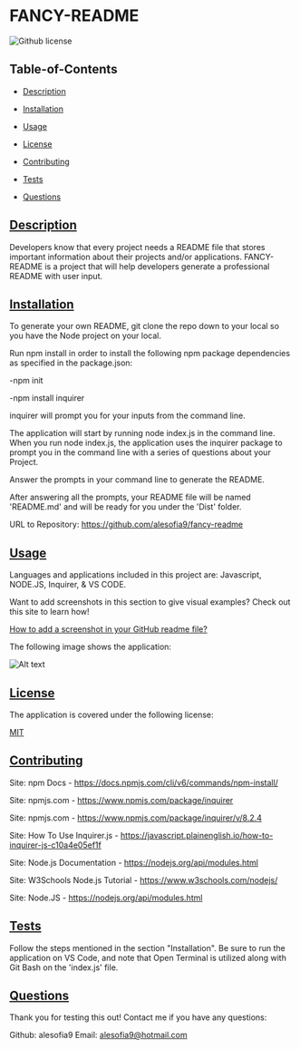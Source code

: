 # FANCY-README
    
![Github license](https://img.shields.io/badge/license-MIT-blue.svg)
  
## Table-of-Contents
  
* [Description](#description)
* [Installation](#installation)
* [Usage](#usage)
    
* [License](#license)
      
* [Contributing](#contributing)
* [Tests](#tests)
* [Questions](#questions)
    
## [Description](#table-of-contents)
    
Developers know that every project needs a README file that stores important information about their projects and/or applications. FANCY-README is a project that will help developers generate a professional README with user input.  
  
## [Installation](#table-of-contents)

To generate your own README, git clone the repo down to your local so you have the Node project on your local.

Run npm install in order to install the following npm package dependencies as specified in the package.json:

-npm init

-npm install inquirer

inquirer will prompt you for your inputs from the command line.

The application will start by running node index.js in the command line. When you run node index.js, the application uses the inquirer package to prompt you in the command line with a series of questions about your Project.

Answer the prompts in your command line to generate the README.

After answering all the prompts, your README file will be named 'README.md' and will be ready for you under the 'Dist' folder.  

URL to Repository: https://github.com/alesofia9/fancy-readme
  
## [Usage](#table-of-contents)
  
Languages and applications included in this project are: Javascript, NODE.JS, Inquirer, & VS CODE.

Want to add screenshots in this section to give visual examples? Check out this site to learn how!
    
[How to add a screenshot in your GitHub readme file?](https://medium.com/analytics-vidhya/how-to-add-a-screenshot-in-your-github-readme-file-176afeb8ad86)

The following image shows the application:
    
![Alt text](/utils/Screenshot%202023-10-22%20at%208.21.39 PM.png)



## [License](#table-of-contents)
  
The application is covered under the following license:
  
    
[MIT](https://choosealicense.com/licenses/MIT)
      
## [Contributing](#table-of-contents)
    
Site: npm Docs - https://docs.npmjs.com/cli/v6/commands/npm-install/

Site: npmjs.com - https://www.npmjs.com/package/inquirer

Site: npmjs.com - https://www.npmjs.com/package/inquirer/v/8.2.4

Site: How To Use Inquirer.js - https://javascript.plainenglish.io/how-to-inquirer-js-c10a4e05ef1f

Site: Node.js Documentation - https://nodejs.org/api/modules.html

Site: W3Schools Node.js Tutorial - https://www.w3schools.com/nodejs/

Site: Node.JS - https://nodejs.org/api/modules.html

## [Tests](#table-of-contents)
  
Follow the steps mentioned in the section "Installation". Be sure to run the application on VS Code, and note that Open Terminal is utilized along with Git Bash on the 'index.js' file.
  
## [Questions](#table-of-contents)

Thank you for testing this out! Contact me if you have any questions:

Github: alesofia9 Email: alesofia9@hotmail.com